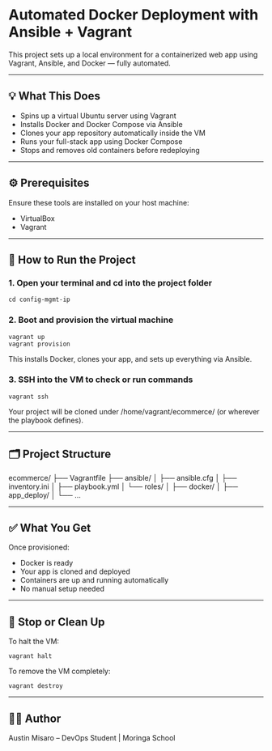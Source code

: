 # Automated Docker Deployment with Ansible + Vagrant

This project sets up a local environment for a containerized web app using Vagrant, Ansible, and Docker — fully automated.

---

## 💡 What This Does
- Spins up a virtual Ubuntu server using Vagrant
- Installs Docker and Docker Compose via Ansible
- Clones your app repository automatically inside the VM
- Runs your full-stack app using Docker Compose
- Stops and removes old containers before redeploying

---

## ⚙️ Prerequisites

Ensure these tools are installed on your host machine:
- VirtualBox
- Vagrant

---

## 🚀 How to Run the Project

### 1. Open your terminal and cd into the project folder
```
cd config-mgmt-ip
```
### 2. Boot and provision the virtual machine
```
vagrant up
vagrant provision
```
This installs Docker, clones your app, and sets up everything via Ansible.

### 3. SSH into the VM to check or run commands
```
vagrant ssh
```
Your project will be cloned under /home/vagrant/ecommerce/ (or wherever the playbook defines).

---

## 🗂 Project Structure

ecommerce/
├── Vagrantfile
├── ansible/
│   ├── ansible.cfg
│   ├── inventory.ini
│   ├── playbook.yml
│   └── roles/
│       ├── docker/
│       ├── app_deploy/
│       └── ...

---

## ✅ What You Get

Once provisioned:
- Docker is ready
- Your app is cloned and deployed
- Containers are up and running automatically
- No manual setup needed

---

## 🧹 Stop or Clean Up

To halt the VM:
```
vagrant halt
```
To remove the VM completely:
```
vagrant destroy
```
---

## 👨‍💻 Author

Austin Misaro – DevOps Student | Moringa School
